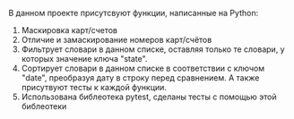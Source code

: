 В данном проекте присутсвуют функции, написанные на Python:
1. Маскировка карт/счетов
2. Отличие и замаскирование номеров карт/счётов
3. Фильтрует словари в данном списке, оставляя только те словари, у которых значение ключа "state".
4. Сортирует словари в данном списке в соответствии с ключом "date", преобразуя дату в строку перед сравнением.
А также присутвуют тесты к каждой функции.
5. Использована библеотека pytest, сделаны тесты с помощью этой библеотеки
